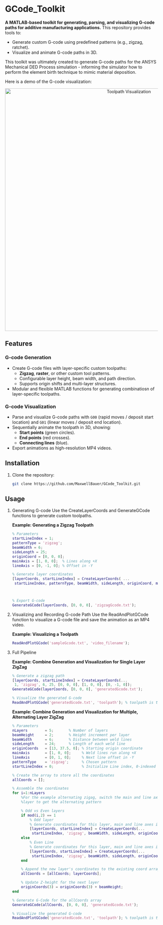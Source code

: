 # GCode_Toolkit
**A MATLAB-based toolkit for generating, parsing, and visualizing G-code paths for additive manufacturing applications.** This repository provides tools to:
- Generate custom G-code using predefined patterns (e.g., zigzag, ratchet).
- Visualize and animate G-code paths in 3D.

This toolkit was ultimately created to generate G-code paths for the ANSYS Mechanical DED Process simulation - informing the simulator how to perform the element birth technique to mimic material deposition.

Here is a demo of the G-code visualization:

<div align="center">
  <img src="https://github.com/user-attachments/assets/d632cc56-9b1c-47bb-97ec-81db8348196a" alt="Toolpath Visualization" width="800"/>
</div>

## Features

### G-code Generation
- Create G-code files with layer-specific custom toolpaths:
  - **Zigzag**, **raster**, or other custom tool patterns.
  - Configurable layer height, beam width, and path direction.
  - Supports origin shifts and multi-layer structures.
- Modular and flexible MATLAB functions for generating combinatiosn of layer-specific toolpaths.

### G-code Visualization
- Parse and visualize G-code paths with `G00` (rapid moves / deposit start location) and `G01` (linear moves / deposit end location).
- Sequentially animate the toolpath in 3D, showing:
  - **Start points** (green circles).
  - **End points** (red crosses).
  - **Connecting lines** (blue).
- Export animations as high-resolution MP4 videos.

## Installation

1. Clone the repository:
   ```bash
   git clone https://github.com/MaxwellBauer/GCode_Toolkit.git
   
## Usage
1. Generating G-code
   Use the CreateLayerCoords and GenerateGCode functions to generate custom toolpaths.

   **Example: Generating a Zigzag Toolpath**
   ```matlab
   % Parameters
   startLineIndex = 1;
   patternType = 'zigzag';
   beamWidth = 6;
   sideLength = 25;
   originCoord = [0, 0, 0];
   mainAxis = [1, 0, 0];  % Lines along +X
   lineAxis = [0, -1, 0]; % Offset in -Y

   % Generate layer coordinates
   [layerCoords, startLineIndex] = CreateLayerCoords( ...
    startLineIndex, patternType, beamWidth, sideLength, originCoord, mainAxis, lineAxis);



   % Export G-code
   GenerateGCode(layerCoords, [0, 0, 0], 'zigzagGcode.txt');
   ```
2. Visualizing and Recording G-code Path
   Use the ReadAndPlotGCode function to visualize a G-code file and save the animation as an MP4 video.

   **Example: Visualizing a Toolpath**
   ```matlab
   ReadAndPlotGCode('sampleGcode.txt', 'video_filename'); 
   ```
3. Full Pipeline
   
    **Example: Combine Generation and Visualization for Single Layer ZigZag**
   ```matlab
   % Generate a zigzag path
   [layerCoords, startLineIndex] = CreateLayerCoords(...
    1, 'zigzag', 6, 25, [0, 0, 0], [1, 0, 0], [0, -1, 0]);
   GenerateGCode(layerCoords, [0, 0, 0], 'generatedGcode.txt');

   % Visualize the generated G-code
   ReadAndPlotGCode('generatedGcode.txt', 'toolpath'); % toolpath is the video filename
   ```

   **Example: Combine Generation and Visualization for Multiple, Alternating Layer ZigZag**
   ```matlab
   % Parameters
   nLayers        = 5;       % Number of layers
   beamHeight     = 2;       % Height increment per layer
   beamWidth      = 6;       % Distance between weld lines
   sideLength     = 24;      % Length of each weld line
   originCoords   = [13, 37.5, 0]; % Starting origin coordinate  
   mainAxis       = [1, 0, 0];     % Weld lines run along +X
   lineAxis       = [0, 1, 0];     % Next line offset in -Y
   patternType    = 'zigzag';      % Chosen pattern
   startLineIndex = 0;             % Initialize Line index, 0-indexed for Ansys
   
   % Create the array to store all the coordinates 
   allCoords = [];
   
   % Assemble the coordinates
   for i=1:nLayers
       %For the example alternating zigag, switch the main and line axes each
       %layer to get the alternating pattern

       % Odd vs Even layers
       if mod(i,2) == 1
           % Odd layer
           % Generate coordinates for this layer, main and line axes in normal input location:
           [layerCoords, startLineIndex] = CreateLayerCoords(...
            startLineIndex, 'zigzag', beamWidth, sideLength, originCoords, mainAxis, lineAxis);
       else
           % Even Line
           % Generate coordinates for this layer, main and line axes input locations swapped:
           [layerCoords, startLineIndex] = CreateLayerCoords(...
            startLineIndex, 'zigzag', beamWidth, sideLength, originCoords, lineAxis, mainAxis);
       end
   
       % Append the new layer's coordinates to the existing coord array
       allCoords = [allCoords; layerCoords];
   
       % Update Z-height for the next layer
       originCoords(3) = originCoords(3) + beamHeight;
   end

   % Generate G-Code for the allCoords array
   GenerateGCode(allCoords, [0, 0, 0], 'generatedGcode.txt');

   % Visualize the generated G-code
   ReadAndPlotGCode('generatedGcode.txt', 'toolpath'); % toolpath is the video filename
   ```
